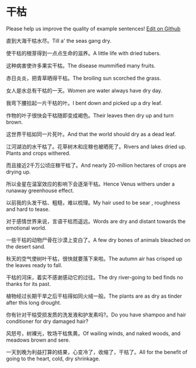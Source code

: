 # 干枯

Please help us improve the quality of example sentences! [Edit on Github](https://github.com/jiyushe/jiyu-example-sentence-source/blob/main/chinese/ganku.md)

<p><span class="chinese">直到大海干枯水尽。</span><span class="english">Till a' the seas gang dry.</span></p>

<p><span class="chinese">使干枯的根芽得到一点点生命的滋养。</span><span class="english">A little life with dried tubers.</span></p>

<p><span class="chinese">这种病害使许多果实干枯。</span><span class="english">The disease mummified many fruits.</span></p>

<p><span class="chinese">赤日炎炎，把青草晒得干枯。</span><span class="english">The broiling sun scorched the grass.</span></p>

<p><span class="chinese">女人是水总有干枯的一天。</span><span class="english">Women are water always have dry day.</span></p>

<p><span class="chinese">我弯下腰拾起一片干枯的叶。</span><span class="english">I bent down and picked up a dry leaf.</span></p>

<p><span class="chinese">作物的叶子很快会干枯随即变成褐色。</span><span class="english">Their leaves then dry up and turn brown.</span></p>

<p><span class="chinese">这世界干枯如同一片死叶。</span><span class="english">And that the world should dry as a dead leaf.</span></p>

<p><span class="chinese">江河湖泊的水干枯了。花草树木和庄稼也被晒死了。</span><span class="english">Rivers and lakes dried up. Plants and crops withered.</span></p>

<p><span class="chinese">而且接近2千万公顷庄稼干枯了。</span><span class="english">And nearly 20-million hectares of crops are drying up.</span></p>

<p><span class="chinese">所以金星在温室效应的影响下会逐渐干枯。</span><span class="english">Hence Venus withers under a runaway greenhouse effect.</span></p>

<p><span class="chinese">以前我的头发干枯、粗糙，难以梳理。</span><span class="english">My hair used to be sear , roughness and hard to tease.</span></p>

<p><span class="chinese">对于感情世界来说，言语干枯而遥远。</span><span class="english">Words are dry and distant towards the emotional world.</span></p>

<p><span class="chinese">一些干枯的动物尸骨在沙漠上变白了。</span><span class="english">A few dry bones of animals bleached on the desert sand.</span></p>

<p><span class="chinese">秋天的空气使树叶干枯，很快就要落下来啦。</span><span class="english">The autumn air has crisped up the leaves ready to fall.</span></p>

<p><span class="chinese">干枯的河床，着实不感谢感动它的过往。</span><span class="english">The dry river-going to bed finds no thanks for its past.</span></p>

<p><span class="chinese">植物经过长期干旱之后干枯得如同火绒一般。</span><span class="english">The plants are as dry as tinder after this long drought.</span></p>

<p><span class="chinese">你有针对干枯受损发质的洗发液和护发素吗?。</span><span class="english">Do you have shampoo and hair conditioner for dry damaged hair?</span></p>

<p><span class="chinese">风怒号，树裸光，牧场干枯焦黄。</span><span class="english">Of wailing winds, and naked woods, and meadows brown and sere.</span></p>

<p><span class="chinese">一天到晚为利益打算的结果，心变冷了，收缩了，干枯了。</span><span class="english">All for the benefit of going to the heart, cold, dry shrinkage.</span></p>

